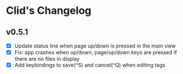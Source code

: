 Clid's Changelog
================

v0.5.1
------

- [x] Update status line when page up/down is pressed in the main view
- [x] Fix: app crashes when up/down, page/up/down keys are pressed if there are no files in display
- [x] Add keybindings to save(^S) and cancel(^Q) when editing tags
